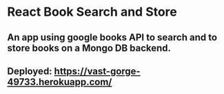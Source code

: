 # React Book Search and Store

## An app using google books API to search and to store books on a Mongo DB backend.


## Deployed: https://vast-gorge-49733.herokuapp.com/